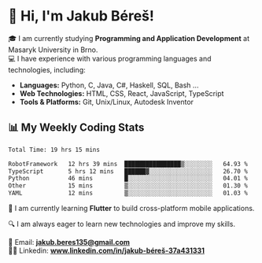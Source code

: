 # 👋 Hi, I'm Jakub Béreš!

🎓 I am currently studying **Programming and Application Development** at Masaryk University in Brno.  
💻 I have experience with various programming languages and technologies, including:  
   - **Languages:** Python, C, Java, C#, Haskell, SQL, Bash ...  
   - **Web Technologies:** HTML, CSS, React, JavaScript, TypeScript  
   - **Tools & Platforms:** Git, Unix/Linux, Autodesk Inventor

## 📊 My Weekly Coding Stats
<!--START_SECTION:waka-->

```txt
Total Time: 19 hrs 15 mins

RobotFramework   12 hrs 39 mins  ████████████████▒░░░░░░░░   64.93 %
TypeScript       5 hrs 12 mins   ██████▓░░░░░░░░░░░░░░░░░░   26.70 %
Python           46 mins         █░░░░░░░░░░░░░░░░░░░░░░░░   04.01 %
Other            15 mins         ▒░░░░░░░░░░░░░░░░░░░░░░░░   01.30 %
YAML             12 mins         ▒░░░░░░░░░░░░░░░░░░░░░░░░   01.03 %
```

<!--END_SECTION:waka-->

🚀 I am currently learning **Flutter** to build cross-platform mobile applications.  

🔍 I am always eager to learn new technologies and improve my skills.  

📩 Email:        **jakub.beres135@gmail.com**  
🧑‍💻 Linkedin:     **www.linkedin.com/in/jakub-béreš-37a431331**



